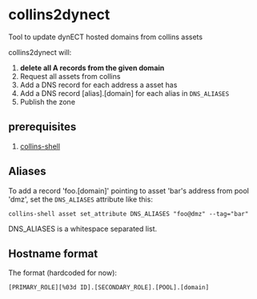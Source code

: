 # collins2dynect

Tool to update dynECT hosted domains from collins assets


collins2dynect will:

1. **delete all A records from the given domain**
2. Request all assets from collins
3. Add a DNS record for each address a asset has
4. Add a DNS record [alias].[domain] for each alias in `DNS_ALIASES`
5. Publish the zone

## prerequisites
1. [collins-shell](https://tumblr.github.io/collins/tools.html#collins-shell)

## Aliases
To add a record 'foo.[domain]' pointing to asset 'bar's address from
pool 'dmz', set the `DNS_ALIASES` attribute like this:

    collins-shell asset set_attribute DNS_ALIASES "foo@dmz" --tag="bar"

DNS_ALIASES is a whitespace separated list.


## Hostname format

The format (hardcoded for now):

    [PRIMARY_ROLE][%03d ID].[SECONDARY_ROLE].[POOL].[domain]

